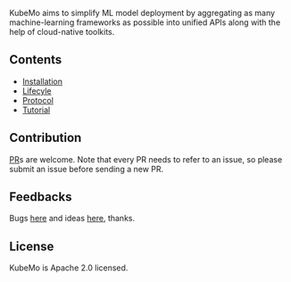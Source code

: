 KubeMo aims to simplify ML model deployment by aggregating as many machine-learning frameworks as possible into unified APIs along with the help of cloud-native toolkits.

## Contents

- [Installation](./installation.md)
- [Lifecyle](./lifecycle.md)
- [Protocol](./protocol.md)
- [Tutorial](./tutorial.md)


## Contribution

[PR](https://github.com/kubemo/kubemo/pulls)s are welcome. Note that every PR needs to refer to an issue, so please submit an issue before sending a new PR.


## Feedbacks

Bugs [here](https://github.com/kubemo/kubemo/issues) and ideas [here](https://github.com/kubemo/kubemo/discussions), thanks.

## License

KubeMo is Apache 2.0 licensed.
